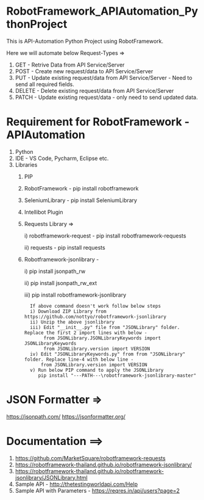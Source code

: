 # RobotFramework_APIAutomation_PythonProject
This is API-Automation Python Project using RobotFramework.

Here we will automate below Request-Types =>
1) GET - Retrive Data from API Service/Server
2) POST - Create new request/data to API Service/Server
3) PUT - Update existing request/data from API Service/Server - Need to send all required fields.
4) DELETE - Delete existing request/data from API Service/Server
5) PATCH - Update existing request/data - only need to send updated data.


# Requirement for RobotFramework - APIAutomation
1) Python 
2) IDE - VS Code, Pycharm, Eclipse etc.
3) Libraries
   1) PIP
   2) RobotFramework - pip install robotframework
   3) SeleniumLibrary - pip install SeleniumLibrary
   4) Intellibot Plugin
   5) Requests Library =>

      i) robotframework-request - pip install robotframework-requests
      
      ii) requests - pip install requests
   7) Robotframework-jsonlibrary - 

      i) pip install jsonpath_rw
      
      ii) pip install jsonpath_rw_ext
      
      iii) pip install robotframework-jsonlibrary 
      
            If above command doesn't work follow below steps
            i) Download ZIP Library from https://github.com/nottyo/robotframework-jsonlibrary
            ii) Unzip the above jsonlibrary
            iii) Edit "__init__.py" file from "JSONLibrary" folder. Replace the first 2 import lines with below -
                 from JSONLibrary.JSONLibraryKeywords import JSONLibraryKeywords
                 from JSONLibrary.version import VERSION
            iv) Edit "JSONLibraryKeywords.py" from from "JSONLibrary" folder. Replace line-4 with below line -
                from JSONLibrary.version import VERSION
            v) Run below PIP command to apply the JSONLibrary
               pip install "---PATH---\robotframework-jsonlibrary-master"

      
# JSON Formatter =>
  https://jsonpath.com/
  https://jsonformatter.org/    
           
      
 # Documentation ==>
 1) https://github.com/MarketSquare/robotframework-requests
 2) https://robotframework-thailand.github.io/robotframework-jsonlibrary/
 3) https://robotframework-thailand.github.io/robotframework-jsonlibrary/JSONLibrary.html
 4) Sample API - http://thetestingworldapi.com/Help
 5) Sample API with Parameters - https://reqres.in/api/users?page=2
